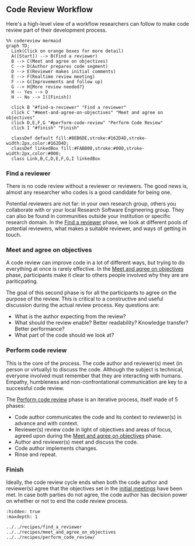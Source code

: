 ## Code Review Workflow

Here's a high-level view of a workflow researchers can follow to make code
review part of their development process.

```{mermaid}
%% codereview mermaid
graph TD;
  Link(Click on orange boxes for more detail)
  A([Start]) --> B(Find a reviewer)
  B --> C(Meet and agree on objectives)
  C --> D(Author prepares code segment)
  D --> E(Reviewer makes initial comments)
  E --> F(Realtime review meeting)
  F --> G(Improvements and follow up)
  G --> H{More review needed?}
  H -- Yes --> D
  H -- No --> I([Finish])

  click B "#find-a-reviewer" "Find a reviewer"
  click C "#meet-and-agree-on-objectives" "Meet and agree on objectives"
  click D,E,F,G "#perform-code-review" "Perform Code Review"
  click I "#finish" "Finish"

  classDef default fill:#8EB6DE,stroke:#162D4D,stroke-width:2px,color:#162D4D;
  classDef linkedBox fill:#FABB00,stroke:#000,stroke-width:2px,color:#000;
  class Link,B,C,D,E,F,G,I linkedBox
```

### Find a reviewer

There is no code review without a reviewer or reviewers. The good news is,
almost any researcher who codes is a good candidate for being
one.

Potential reviewers are not far: in your own research group, others
you collaborate with or your local Research Software Engineering
group. They can also be found in communities outside your institution
or specific research domain. In the [Find a reviewer](../../recipes/find_a_reviewer) phase, we look at
different pools of potential reviewers, what makes a suitable
reviewer, and ways of getting in touch.

### Meet and agree on objectives

A code review can improve code in a lot of different ways, but trying
to do everything at once is rarely effective. In the
[Meet and agree on objectives](../../recipes/meet_and_agree_on_objectives/)
phase, participants make it clear to others people involved why they are
are pariticpating.

The goal of this second phase is for all the participants to agree on
the purpose of the review. This is critical to a constructive and
useful discussion during the actual review process. Key questions are:
- What is the author expecting from the review?
- What should the review enable? Better readability? Knowledge
  transfer? Better performance?
- What part of the code should we look at?


### Perform code review

This is the core of the process. The code author and reviewer(s) meet
(in person or virtually) to discuss the code. Although the subject is
technical, everyone involved must remember that they are interacting
with humans. Empathy, humbleness and non-confrontational communication are
key to a successful code review.

The [Perform code review](../../recipes/perform_code_review/) phase
is an iterative process, itself made of 5 phases:
- Code author communicates the code and its context to reviewer(s) in advance and
  with context.
- Reviewer(s) review code in light of objectives and areas of focus,
  agreed upon during the [Meet and agree on objectives](../../recipes/meet_and_agree_on_objectives/) phase.
- Author and reviewer(s) meet and discuss the code.
- Code author implements changes.
- Rinse and repeat.

### Finish

Ideally, the code review cycle ends when both the code author and
reviewer(s) agree that the objectives set in the 
[initial meetings](../../recipes/meet_and_agree_on_objectives/)
have been met. In case both parties do not agree, the code
author has decision power on whether or not to end the code review
process.

```{toctree}
:hidden: true
:maxdepth: 1

../../recipes/find_a_reviewer
../../recipes/meet_and_agree_on_objectives
../../recipes/perform_code_review/
```
